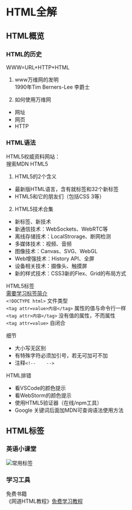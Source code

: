 # HTML全解

## HTML概览

### HTML的历史

WWW=URL+HTTP+HTML
1. www万维网的发明  
    1990年Tim Berners-Lee 李爵士
   
2. 如何使用万维网
* 网址
* 网页
* HTTP
  

### HTML语法
HTML5权威资料网站：  
搜索MDN HTML5

1. HTML5的2个含义
* 最新版HTML语言，含有就标签和32个新标签
* HTML5和它的朋友们（包括CSS 3等）
2. HTML5技术合集
* 新标签、新技术
* 新通信技术：WebSockets、WebRTC等
* 离线存储技术：LocalStrorage、断网检测
* 多媒体技术：视频、音频
* 图像技术：Canvas、SVG、WebGL
* Web增强技术：History API、全屏
* 设备相关技术：摄像头、触摸屏
* 新的样式技术：CSS3新的Flex、Grid的布局方式

HTML5标签  
[需要学习标签简介](HTML5全解脑图.mmap)  
```<!DOCTYPE html>```   文件类型  
```<tag attr=value>内容</tag>```  属性的值与命令行一样  
```<tag attr>内容</tag>```   没有值的属性，不而属性  
```<tag attr=value>```  自闭合

细节  
* 大小写无区别
* 有特殊字符必须加引号，若无可加可不加
* 注释```<!--    -->```
  
HTML排错
  * 看VSCode的颜色提示
  * 看WebStorm的颜色提示
  * 使用HTML5验证器（在线/npm工具）
  * Google 关键词后面加MDN可查询语法使用方法
  

  ## HTML标签

  ### 英语小课堂
  ![常用标签](常用英语标签.jpg)

### 学习工具
免费书籍  
《网道HTML教程》[免费学习教程](https://wangdoc.com/html/index.html)
